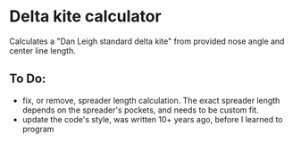 Delta kite calculator
====================
Calculates a "Dan Leigh standard delta kite" from provided nose angle and center line length. 

To Do: 
-------------------
- fix, or remove, spreader length calculation. The exact spreader length depends on the spreader's pockets, and needs to be custom fit.
 - update the code's style, was written 10+ years ago, before I learned to program

